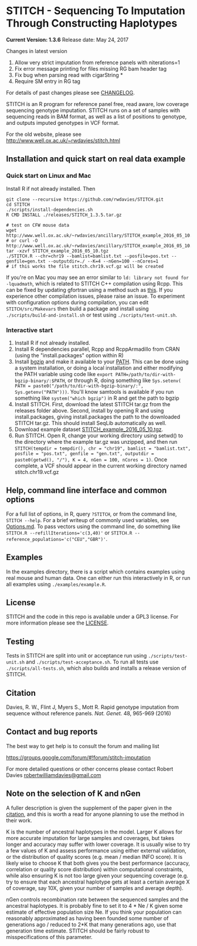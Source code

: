 STITCH - Sequencing To Imputation Through Constructing Haplotypes
=================================================================
**__Current Version: 1.3.6__**
Release date: May 24, 2017

Changes in latest version

1. Allow very strict imputation from reference panels with niterations=1
2. Fix error message printing for files missing RG bam header tag
3. Fix bug when parsing read with cigarString *
4. Require SM entry in RG tag

For details of past changes please see [CHANGELOG](CHANGELOG.md).

STITCH is an R program for reference panel free, read aware, low coverage sequencing genotype imputation. STITCH runs on a set of samples with sequencing reads in BAM format, as well as a list of positions to genotype, and outputs imputed genotypes in VCF format.

For the old website, please see http://www.well.ox.ac.uk/~rwdavies/stitch.html

## Installation and quick start on real data example

### Quick start on Linux and Mac

Install R if not already installed. Then
```
git clone --recursive https://github.com/rwdavies/STITCH.git
cd STITCH
./scripts/install-dependencies.sh
R CMD INSTALL ./releases/STITCH_1.3.5.tar.gz

# test on CFW mouse data
wget http://www.well.ox.ac.uk/~rwdavies/ancillary/STITCH_example_2016_05_10.tgz
# or curl -O http://www.well.ox.ac.uk/~rwdavies/ancillary/STITCH_example_2016_05_10.tgz
tar -xzvf STITCH_example_2016_05_10.tgz
./STITCH.R --chr=chr19 --bamlist=bamlist.txt --posfile=pos.txt --genfile=gen.txt --outputdir=./ --K=4 --nGen=100 --nCores=1
# if this works the file stitch.chr19.vcf.gz will be created
```
If you're on Mac you may see an error similar to ```ld: library not found for -lquadmath```, which is related to STITCH C++ compilation using Rcpp. This can be fixed by updating gfortran using a method such as [this](http://thecoatlessprofessor.com/programming/rcpp-rcpparmadillo-and-os-x-mavericks-lgfortran-and-lquadmath-error/). If you experience other compilation issues, please raise an issue. To experiment with configuration options during compilation, you can edit ```STITCH/src/Makevars``` then build a package and install using ```./scripts/build-and-install.sh``` or test using ```./scripts/test-unit.sh```.


### Interactive start
1. Install R if not already installed.
2. Install R dependencies parallel, Rcpp and RcppArmadillo from CRAN (using the "install.packages" option within R)
3. Install [bgzip](http://www.htslib.org/) and make it available to your [PATH](https://en.wikipedia.org/wiki/PATH_(variable)). This can be done using a system installation, or doing a local installation and either modifying the PATH variable using code like ```export PATH=/path/to/dir-with-bgzip-binary/:$PATH```, or through R, doing something like ```Sys.setenv( PATH = paste0("/path/to/dir-with-bgzip-binary/:", Sys.getenv("PATH")))```. You'll know samtools is available if you run something like ```system("which bgzip")``` in R and get the path to bgzip
4. Install STITCH. First, download the latest STITCH tar.gz from the releases folder above. Second, install by opening R and using install.packages, giving install.packages the path to the downloaded STITCH tar.gz. This should install SeqLib automatically as well.
5. Download example dataset [STITCH_example_2016_05_10.tgz](http://www.well.ox.ac.uk/~rwdavies/ancillary/STITCH_example_2016_05_10.tgz).
6. Run STITCH. Open R, change your working directory using setwd() to the directory where the example tar.gz was unzipped, and then run ```STITCH(tempdir = tempdir(), chr = "chr19", bamlist = "bamlist.txt", posfile = "pos.txt", genfile = "gen.txt", outputdir = paste0(getwd(), "/"), K = 4, nGen = 100, nCores = 1)```. Once complete, a VCF should appear in the current working directory named stitch.chr19.vcf.gz

## Help, command line interface and common options

For a full list of options, in R, query ```?STITCH```, or from the command line, ```STITCH --help```. For a brief writeup of commonly used variables, see [Options.md](Options.md). To pass vectors using the command line, do something like ```STITCH.R --refillIterations='c(3,40)'``` or ```STITCH.R --reference_populations='c("CEU","GBR")'```.

## Examples

In the examples directory, there is a script which contains examples using real mouse and human data. One can either run this interactively in R, or run all examples using ```./examples/example.R```.

## License

STITCH and the code in this repo is available under a GPL3 license. For more information please see the [LICENSE](LICENSE).

## Testing

Tests in STITCH are split into unit or acceptance run using ```./scripts/test-unit.sh``` and ```./scripts/test-acceptance.sh```. To run all tests use ```./scripts/all-tests.sh```, which also builds and installs a release version of STITCH.

## Citation

Davies, R. W., Flint J, Myers S., Mott R. Rapid genotype imputation from sequence without reference panels. *Nat. Genet.* 48, 965-969 (2016)

## Contact and bug reports

The best way to get help is to consult the forum and mailing list

https://groups.google.com/forum/#!forum/stitch-imputation

For more detailed questions or other concerns please contact Robert Davies robertwilliamdavies@gmail.com

## Note on the selection of K and nGen

A fuller description is given the supplement of the paper given in the [citation](#citation), and this is worth a read for anyone planning to use the method in their work.

K is the number of ancestral haplotypes in the model. Larger K allows for more accurate imputation for large samples and coverages, but takes longer and accuracy may suffer with lower coverage. It is usually wise to try a few values of K and assess performance using either external validation, or the distribution of quality scores (e.g. mean / median INFO score). It is likely wise to choose K that both gives you the best performance (accuracy, correlation or quality score distribution) within computational constraints, while also ensuring K is not too large given your sequencing coverage (e.g. try to ensure that each ancestral haplotype gets at least a certain average X of coverage, say 10X, given your number of samples and average depth). 

nGen controls recombination rate between the sequenced samples and the ancestral haplotypes. It is probably fine to set it to 4 * Ne / K given some estimate of effective population size Ne. If you think your population can reasonably approximated as having been founded some number of generations ago / reduced to 2*K that many generations ago, use that generation time estimate. STITCH should be fairly robust to misspecifications of this parameter.
